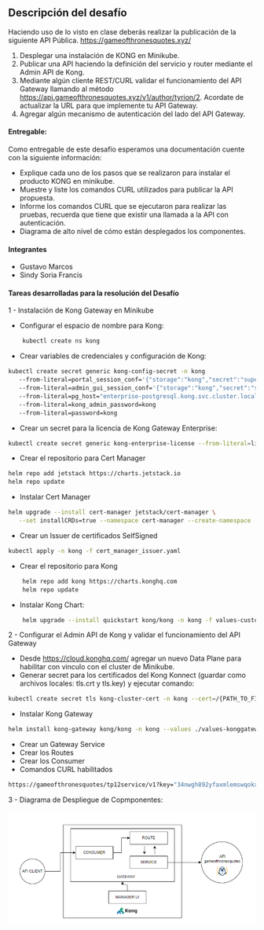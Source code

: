 ## Descripción del desafío
Haciendo uso de lo visto en clase deberás realizar la publicación de la siguiente API Pública.
https://gameofthronesquotes.xyz/
1. Desplegar una instalación de KONG en Minikube.
2. Publicar una API haciendo la definición del servicio y router mediante el Admin API de Kong.
3. Mediante algún cliente REST/CURL validar el funcionamiento del API Gateway llamando al método https://api.gameofthronesquotes.xyz/v1/author/tyrion/2. Acordate de actualizar la URL para que implemente tu API Gateway.
4. Agregar algún mecanismo de autenticación del lado del API Gateway.
#### Entregable:
Como entregable de este desafío esperamos una documentación cuente con la siguiente
información:
* Explique cada uno de los pasos que se realizaron para instalar el producto KONG en minikube.
* Muestre y liste los comandos CURL utilizados para publicar la API propuesta.
* Informe los comandos CURL que se ejecutaron para realizar las pruebas, recuerda que tiene que existir una llamada a la API con autenticación.
* Diagrama de alto nivel de cómo están desplegados los componentes.


#### Integrantes
* Gustavo Marcos
* Sindy Soria Francis


#### Tareas desarrolladas para la resolución del Desafío
1 - Instalación de Kong Gateway en Minikube

* Configurar el espacio de nombre para Kong:
```bash
    kubectl create ns kong
```

* Crear variables de credenciales y configuración de Kong:
```bash
kubectl create secret generic kong-config-secret -n kong
   --from-literal=portal_session_conf='{"storage":"kong","secret":"super_secret_salt_string","cookie_name":"portal_session","cookie_same_site":"Lax","cookie_secure":false}'
   --from-literal=admin_gui_session_conf='{"storage":"kong","secret":"super_secret_salt_string","cookie_name":"admin_session","cookie_same_site":"Lax","cookie_secure":false}'
   --from-literal=pg_host="enterprise-postgresql.kong.svc.cluster.local"
   --from-literal=kong_admin_password=kong
   --from-literal=password=kong
```

* Crear un secret para la licencia de Kong Gateway Enterprise:
```bash
kubectl create secret generic kong-enterprise-license --from-literal=license="'{}'" -n kong --dry-run=client -o yaml | kubectl apply -f -
```

* Crear el repositorio para Cert Manager
```bash
helm repo add jetstack https://charts.jetstack.io
helm repo update
```

* Instalar Cert Manager
```bash
helm upgrade --install cert-manager jetstack/cert-manager \
   --set installCRDs=true --namespace cert-manager --create-namespace
```

* Crear un Issuer de certificados SelfSigned
```bash
kubectl apply -n kong -f cert_manager_issuer.yaml
```

* Crear el repositorio para Kong
```bash
    helm repo add kong https://charts.konghq.com
    helm repo update
```

* Instalar Kong Chart:  
```bash
    helm upgrade --install quickstart kong/kong -n kong -f values-custom.yaml
```

2 - Configurar el Admin API de Kong y validar el funcionamiento del API Gateway
* Desde https://cloud.konghq.com/ agregar un nuevo Data Plane para habilitar con vinculo con el cluster de Minikube.
* Generar secret para los certificados del Kong Konnect (guardar como archivos locales: tls.crt y tls.key) y ejecutar comando:
```bash
kubectl create secret tls kong-cluster-cert -n kong --cert=/{PATH_TO_FILE}/tls.crt --key=/{PATH_TO_FILE}/tls.key
```
* Instalar Kong Gateway
```bash
helm install kong-gateway kong/kong -n kong --values ./values-konggateway.yaml
```
* Crear un Gateway Service
* Crear los Routes
* Crear los Consumer
* Comandos CURL habilitados
```bash
https://gameofthronesquotes/tp12service/v1?key="34nwgh892yfaxmlemswqokxsazx412"
```

3 - Diagrama de Despliegue de Copmponentes:

![Diagrama de Despliegue de Copmponentes](image-components-deploy-konggateway.png)